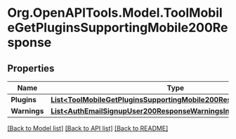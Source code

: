 # Org.OpenAPITools.Model.ToolMobileGetPluginsSupportingMobile200Response

## Properties

Name | Type | Description | Notes
------------ | ------------- | ------------- | -------------
**Plugins** | [**List&lt;ToolMobileGetPluginsSupportingMobile200ResponsePluginsInner&gt;**](ToolMobileGetPluginsSupportingMobile200ResponsePluginsInner.md) |  | 
**Warnings** | [**List&lt;AuthEmailSignupUser200ResponseWarningsInner&gt;**](AuthEmailSignupUser200ResponseWarningsInner.md) |  | [optional] 

[[Back to Model list]](../README.md#documentation-for-models) [[Back to API list]](../README.md#documentation-for-api-endpoints) [[Back to README]](../README.md)


